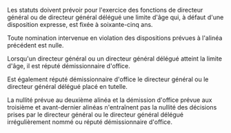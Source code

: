 Les statuts doivent prévoir pour l'exercice des fonctions de directeur général ou de directeur général délégué une limite d'âge qui, à défaut d'une disposition expresse, est fixée à soixante-cinq ans.


Toute nomination intervenue en violation des dispositions prévues à l'alinéa précédent est nulle.


Lorsqu'un directeur général ou un directeur général délégué atteint la limite d'âge, il est réputé démissionnaire d'office.


Est également réputé démissionnaire d'office le directeur général ou le directeur général délégué placé en tutelle.  

  

La nullité prévue au deuxième alinéa et la démission d'office prévue aux troisième et avant-dernier alinéas n'entraînent pas la nullité des décisions prises par le directeur général ou le directeur général délégué irrégulièrement nommé ou réputé démissionnaire d'office.


